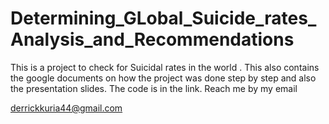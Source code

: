 # Determining_GLobal_Suicide_rates_Analysis_and_Recommendations
This is a project to check for Suicidal rates in the world .
This also contains the google documents on how the project was done step by step and also the presentation slides. The code is in the
link.
Reach me by my email 

derrickkuria44@gmail.com

